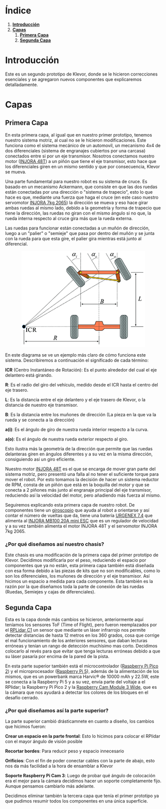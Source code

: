 <h1 id="index">Índice</h1>

1. **[Introducción](#introduccion)**
2. **[Capas](#capas)**
    1. **[Primera Capa](#primera-capa)**
    1. **[Segunda Capa](#segunda-capa)**

 <h1 id="introduccion">Introducción</h1> 
Este es un segundo prototipo de Klevor, donde se le hicieron correcciones esenciales y se agregaron nuevos componentes que explicaremos detalladamente.


<h1 id="capas">Capas</h1>

<h2 id="primera-capa">Primera Capa</h2>

En esta primera capa, al igual que en nuestro primer prototipo, tenemos nuestro sistema motriz, al cual no se le hicieron modificaciones. Este funciona como el sistema mecánico de un automovil, un mecanismo 4x4 de dos diferenciales (sistema de engranajes cubiertos por una carcasa) conectados entre si por un eje transmisor. Nosotros conectamos nuestro motor ([INJORA 48T](../../README.md/#componentes-injora-180-motor-48t)) a un piñón que tiene el eje transmisor, esto hace que los diferenciales giren en un mismo sentido y que por consecuencia, Klevor se mueva.

Una parte fundamental para nuestro robot es su sistema de cruce. Es basado en un mecanismo Ackermann, que consiste en que las dos ruedas están conectadas por una dirección o "sistema de trapecio", esto lo que hace es que, mediante una fuerza que haga el cruce (en este caso nuestro servomotor [INJORA 7kg 2065](../../README.md/#componentes-injora-7kg-2065-micro-servo)) la dirección se mueva y eso hace girar ambas ruedas al mismo lado, debido a la geometría y forma de trapecio que tiene la dirección, las ruedas no giran con el mismo ángulo si no que, la rueda interna respecto al cruce gira más que la rueda externa.

Las ruedas para funcionar están conectadas a un muñón de dirección, luego a un "palier" o "semieje" que pasa por dentro del muñón y se junta con la rueda para que esta gire, el palier gira mientras está junto al diferencial. 

<p align="center">
    <img src="../../resources/ackermann-steering-system.png" alt="Sistema Ackermann" width="400">
</p>

En este diagrama se ve un ejemplo más claro de cómo funciona este sistema. Describiremos a continuación el significado de cada término:

**ICR** (Centro Instantáneo de Rotación): Es el punto alrededor del cual el eje delantero está girando.

**R**: Es el radio del giro del vehículo, medido desde el ICR hasta el centro del eje trasero.

**L**: Es la distancia entre el eje delantero y el eje trasero de Klevor, o la distancia de nuestro eje transmisor.

**B**: Es la distancia entre los muñones de dirección (La pieza en la que va la rueda y se conecta a la dirección)

**a(i)**: Es el ángulo de giro de nuestra rueda interior respecto a la curva.

**a(o)**: Es el ángulo de nuestra rueda exterior respecto al giro.

Esto ilustra más la geometría de la dirección que permite que las ruedas delanteras giren en ángulos diferentes y a su vez en la misma dirección, consiguiendo así un giro eficiente. 

Nuestro motor [INJORA 48T](../../README.md/#componentes-injora-180-motor-48t) es el que se encarga de mover gran parte del sistema motriz, pero presentó una falla al no tener el suficiente torque para mover el robot. Por esto tomamos la decisión de hacer un sistema reductor de RPM, consta de un piñón que está en la boquilla del motor y que se conecta a 2 piñones más junto al engranaje principal del eje transmisor, reduciendo así la velocidad del motor, pero añadiendo más fuerza al mismo.


Seguiremos explicando esta primera capa de nuestro robot. De componentes tiene un [giroscopio](../../README.md/#gyroscope-gy-bno085) que ayuda al robot a orientarse y así contar el número de vueltas que da, tiene una batería [URGENEX 7.4](../../README.md/#componentes-urgenex-74v-battery) que alimenta al [INJORA MB100 20A mini ESC](../../README.md/#componentes-injora-mb100-20a-mini-esc) que es un regulador de velocidad y a su vez también alimenta el motor INJORA 48T y el servomotor INJORA 7kg 2065.

<h3 id="por-que">¿Por qué diseñamos así nuestro chasis?</h3>

Este chasis es una modificación de la primera capa del primer prototipo de Klevor. Decidimos modificarla por el peso, reduciendo el espacio por componentes que ya no están, esta primera capa también está diseñada con esa forma debido a las piezas de kits que no son modificables, como lo son los diferenciales, los muñones de dirección y el eje transmisor. Así hicimos un espacio a medida para cada componente. Esta también es la razón por la que diseñamos toda la parte de conexión de las ruedas (Ruedas, Semiejes y cajas de diferenciales).

<h2 id="segunda-capa">Segunda Capa</h2>

Esta es la capa donde más cambios se hicieron, anteriormente aquí teníamos los sensores ToF (Time of Flight), pero fueron reemplazados por el [RPLidar C1](../../README.md/#componentes-rplidar-c1) un sensor que mediante un láser infrarrojo nos permite detectar distancias de hasta 12 metros en los 360 grados, cosa que corrige el mal funcionamiento de los anteriores sensores, que daban lecturas erróneas y tenían un rango de detección muchísimo mas corto. Decidimos colocarlo al revés para que evitar que tenga lecturas erróneas debido a que su láser pasaría por encima de la pared de la pista.

En esta parte superior también está el microcontrolador ([Raspberry Pi Pico 2](../../README.md/#componentes-raspberry-pi-pico-2-wh)) y el microprocesador ([Raspberry Pi 5](../../README.md/#componentes-raspberry-pi-5)), además de la alimentación de los mismos, que es un powerbank marca Harvic® de 10000 mAh y 22.5W, este se conecta a la Raspberry Pi 5 y a su vez, envía parte del voltaje a el RPlidar; la Raspberry Pi Pico 2 y la [Raspberry Cam Module 3 Wide](../../README.md/#componentes-raspberry-pi-camera-module-3-wide), que es la cámara que nos ayudará a detectar los colores de los bloques en el desafío cerrado. 

<h3 id="por-que">¿Por qué diseñamos así la parte superior?</h3>

La parte superior cambió drásticamnete en cuanto a diseño, los cambios que hicimos fueron:

**Crear un espacio en la parte frontal**: Esto lo hicimos para colocar el RPlidar con el mayor ángulo de visión posible

**Recortar bordes**: Para reducir peso y espacio innecesario 

**Orificios**: Con el fin de poder conectar cables con la parte de abajo, esto nos da más facilidad a la hora de ensamblar a Klevor

**Soporte Raspberry Pi Cam 3**: Luego de probar qué ángulo de colocación era el mejor para la cámara decidimos hacer un soporte completamente fijo. Aunque pensamos cambiarlo más adelante.

Decidimos eliminar también la tercera capa que tenía el primer prototipo ya que pudimos resumir todos los componentes en una única superficie. 
 